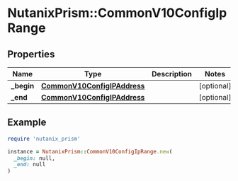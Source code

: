 # NutanixPrism::CommonV10ConfigIpRange

## Properties

| Name | Type | Description | Notes |
| ---- | ---- | ----------- | ----- |
| **_begin** | [**CommonV10ConfigIPAddress**](CommonV10ConfigIPAddress.md) |  | [optional] |
| **_end** | [**CommonV10ConfigIPAddress**](CommonV10ConfigIPAddress.md) |  | [optional] |

## Example

```ruby
require 'nutanix_prism'

instance = NutanixPrism::CommonV10ConfigIpRange.new(
  _begin: null,
  _end: null
)
```

